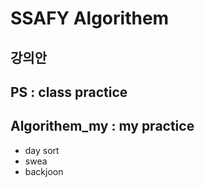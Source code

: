 # SSAFY Algorithem

## 강의안

## PS : class practice

## Algorithem_my : my practice

- day sort
- swea
- backjoon
